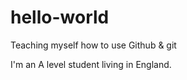 # hello-world
Teaching myself how to use Github &amp; git

I'm an A level student living in England.
